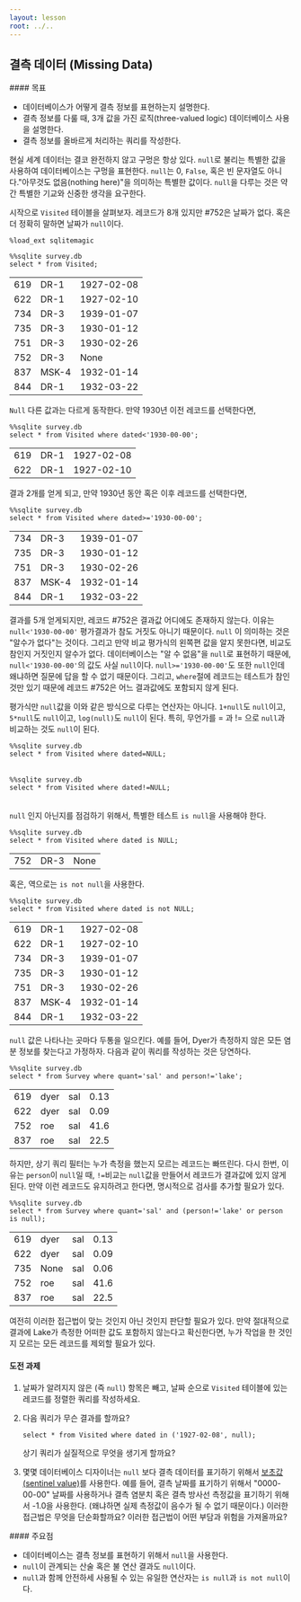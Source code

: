 ```yaml
---
layout: lesson
root: ../..
---
```


## 결측 데이터 (Missing Data)


<div class="objectives" markdown="1">
#### 목표

*   데이터베이스가 어떻게 결측 정보를 표현하는지 설명한다.
*   결측 정보를 다룰 때, 3개 값을 가진 로직(three-valued logic) 데이터베이스 사용을 설명한다.
*   결측 정보를 올바르게 처리하는 쿼리를 작성한다.
</div>


현실 세계 데이터는 결코 완전하지 않고 구멍은 항상 있다.
`null`로 불리는 특별한 값을 사용하여 데이터베이스는 구멍을 표현한다.
`null`는 0, `False`, 혹은 빈 문자열도 아니다."아무것도 없음(nothing here)"을 의미하는 특별한 값이다.
`null`을 다루는 것은 약간 특별한 기교와 신중한 생각을 요구한다.

시작으로 `Visited` 테이블을 살펴보자. 레코드가 8개 있지만 #752은 날짜가 없다. 혹은 더 정확히 말하면 날짜가 `null`이다.


<pre class="in"><code>%load_ext sqlitemagic</code></pre>


<pre class="in"><code>%%sqlite survey.db
select * from Visited;</code></pre>

<div class="out"><table>
<tr><td>619</td><td>DR-1</td><td>1927-02-08</td></tr>
<tr><td>622</td><td>DR-1</td><td>1927-02-10</td></tr>
<tr><td>734</td><td>DR-3</td><td>1939-01-07</td></tr>
<tr><td>735</td><td>DR-3</td><td>1930-01-12</td></tr>
<tr><td>751</td><td>DR-3</td><td>1930-02-26</td></tr>
<tr><td>752</td><td>DR-3</td><td>None</td></tr>
<tr><td>837</td><td>MSK-4</td><td>1932-01-14</td></tr>
<tr><td>844</td><td>DR-1</td><td>1932-03-22</td></tr>
</table></div>


`Null` 다른 값과는 다르게 동작한다.
만약 1930년 이전 레코드를 선택한다면, 


<pre class="in"><code>%%sqlite survey.db
select * from Visited where dated&lt;&#39;1930-00-00&#39;;</code></pre>

<div class="out"><table>
<tr><td>619</td><td>DR-1</td><td>1927-02-08</td></tr>
<tr><td>622</td><td>DR-1</td><td>1927-02-10</td></tr>
</table></div>


결과 2개를 얻게 되고, 만약 1930년 동안 혹은 이후 레코드를 선택한다면,


<pre class="in"><code>%%sqlite survey.db
select * from Visited where dated&gt;=&#39;1930-00-00&#39;;</code></pre>

<div class="out"><table>
<tr><td>734</td><td>DR-3</td><td>1939-01-07</td></tr>
<tr><td>735</td><td>DR-3</td><td>1930-01-12</td></tr>
<tr><td>751</td><td>DR-3</td><td>1930-02-26</td></tr>
<tr><td>837</td><td>MSK-4</td><td>1932-01-14</td></tr>
<tr><td>844</td><td>DR-1</td><td>1932-03-22</td></tr>
</table></div>


결과를 5개 얻게되지만, 레코드 #752은 결과값 어디에도 존재하지 않는다.
이유는 `null<'1930-00-00'` 평가결과가 참도 거짓도 아니기 때문이다.
`null` 이 의미하는 것은 "알수가 없다"는 것이다.
그리고 만약 비교 평가식의 왼쪽편 값을 알지 못한다면, 비교도 참인지 거짓인지 알수가 없다.
데이터베이스는 "알 수 없음"을 `null`로 표현하기 때문에, `null<'1930-00-00'`의 값도 사실 `null`이다.
`null>='1930-00-00'`도 또한 `null`인데 왜냐하면 질문에 답을 할 수 없기 때문이다.
그리고, `where`절에 레코드는 테스트가 참인 것만 있기 때문에 레코드 #752은 어느 결과값에도 포함되지 않게 된다.

평가식만 `null`값을 이와 같은 방식으로 다루는 연산자는 아니다. 
`1+null`도 `null`이고,
`5*null`도 `null`이고,
`log(null)`도 `null`이 된다.
특히, 무언가를 = 과 != 으로 `null`과 비교하는 것도 `null`이 된다.


<pre class="in"><code>%%sqlite survey.db
select * from Visited where dated=NULL;</code></pre>

<div class="out"><table>

</table></div>


<pre class="in"><code>%%sqlite survey.db
select * from Visited where dated!=NULL;</code></pre>

<div class="out"><table>

</table></div>


`null` 인지 아닌지를 점검하기 위해서, 특별한 테스트 `is null`을 사용해야 한다.


<pre class="in"><code>%%sqlite survey.db
select * from Visited where dated is NULL;</code></pre>

<div class="out"><table>
<tr><td>752</td><td>DR-3</td><td>None</td></tr>
</table></div>


혹은, 역으로는 `is not null`을 사용한다.


<pre class="in"><code>%%sqlite survey.db
select * from Visited where dated is not NULL;</code></pre>

<div class="out"><table>
<tr><td>619</td><td>DR-1</td><td>1927-02-08</td></tr>
<tr><td>622</td><td>DR-1</td><td>1927-02-10</td></tr>
<tr><td>734</td><td>DR-3</td><td>1939-01-07</td></tr>
<tr><td>735</td><td>DR-3</td><td>1930-01-12</td></tr>
<tr><td>751</td><td>DR-3</td><td>1930-02-26</td></tr>
<tr><td>837</td><td>MSK-4</td><td>1932-01-14</td></tr>
<tr><td>844</td><td>DR-1</td><td>1932-03-22</td></tr>
</table></div>


`null` 값은 나타나는 곳마다 두통을 일으킨다.
예를 들어, Dyer가 측정하지 않은 모든 염분 정보를 찾는다고 가정하자.
다음과 같이 쿼리를 작성하는 것은 당연하다.


<pre class="in"><code>%%sqlite survey.db
select * from Survey where quant=&#39;sal&#39; and person!=&#39;lake&#39;;</code></pre>

<div class="out"><table>
<tr><td>619</td><td>dyer</td><td>sal</td><td>0.13</td></tr>
<tr><td>622</td><td>dyer</td><td>sal</td><td>0.09</td></tr>
<tr><td>752</td><td>roe</td><td>sal</td><td>41.6</td></tr>
<tr><td>837</td><td>roe</td><td>sal</td><td>22.5</td></tr>
</table></div>


하지만, 상기 쿼리 필터는 누가 측정을 했는지 모르는 레코드는 빠뜨린다.
다시 한번, 이유는 `person`이 `null`일 때, `!=`비교는 `null`값을 만들어서
레코드가 결과값에 있지 않게 된다. 만약 이런 레코드도 유지하려고 한다면, 
명시적으로 검사를 추가할 필요가 있다.


<pre class="in"><code>%%sqlite survey.db
select * from Survey where quant=&#39;sal&#39; and (person!=&#39;lake&#39; or person is null);</code></pre>

<div class="out"><table>
<tr><td>619</td><td>dyer</td><td>sal</td><td>0.13</td></tr>
<tr><td>622</td><td>dyer</td><td>sal</td><td>0.09</td></tr>
<tr><td>735</td><td>None</td><td>sal</td><td>0.06</td></tr>
<tr><td>752</td><td>roe</td><td>sal</td><td>41.6</td></tr>
<tr><td>837</td><td>roe</td><td>sal</td><td>22.5</td></tr>
</table></div>


여전히 이러한 접근법이 맞는 것인지 아닌 것인지 판단할 필요가 있다.
만약 절대적으로 결과에 Lake가 측정한 어떠한 값도 포함하지 않는다고 확신한다면,
누가 작업을 한 것인지 모르는 모든 레코드를 제외할 필요가 있다.


#### 도전 과제

1.  날짜가 알려지지 않은 (즉 `null`) 항목은 빼고, 날짜 순으로 `Visited` 테이블에 있는 레코드를 정렬한 쿼리를 작성하세요.

1.  다음 쿼리가 무슨 결과를 할까요?

    ~~~
    select * from Visited where dated in ('1927-02-08', null);
    ~~~

    상기 쿼리가 실질적으로 무엇을 생기게 할까요?

1.  몇몇 데이터베이스 디자이너는 `null` 보다 결측 데이터를 표기하기 위해서 [보초값(sentinel value)](../../gloss.html#sentinel-value)를 사용한다.
    예를 들어, 결측 날짜를 표기하기 위해서 "0000-00-00" 날짜를 사용하거나 결측 염분치 혹은 결측 방사선 측정값을 표기하기 위해서 -1.0을 사용한다.
    (왜냐하면 실제 측정값이 음수가 될 수 없기 때문이다.)
    이러한 접근법은 무엇을 단순화할까요? 이러한 접근법이 어떤 부담과 위험을 가져올까요?


<div class="keypoints" markdown="1">
#### 주요점

*   데이터베이스는 결측 정보를 표현하기 위해서 `null`을 사용한다.
*   `null`이 관계되는 산술 혹은 불 연산 결과도 `null`이다.
*   `null`과 함께 안전하세 사용될 수 있는 유일한 연산자는 `is null`과 `is not null`이다.
</div>
